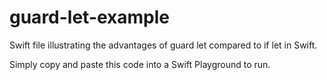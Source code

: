 # guard-let-example
Swift file illustrating the advantages of guard let compared to if let in Swift.

Simply copy and paste this code into a Swift Playground to run.
